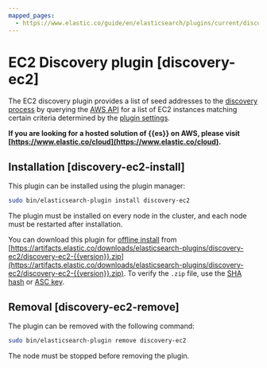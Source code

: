 ```yaml
---
mapped_pages:
  - https://www.elastic.co/guide/en/elasticsearch/plugins/current/discovery-ec2.html
---
```


# EC2 Discovery plugin [discovery-ec2]

The EC2 discovery plugin provides a list of seed addresses to the [discovery process](docs-content://deploy-manage/distributed-architecture/discovery-cluster-formation/discovery-hosts-providers.md) by querying the [AWS API](https://github.com/aws/aws-sdk-java) for a list of EC2 instances matching certain criteria determined by the [plugin settings](/reference/elasticsearch-plugins/discovery-ec2-usage.md).

**If you are looking for a hosted solution of {{es}} on AWS, please visit [https://www.elastic.co/cloud](https://www.elastic.co/cloud).**


## Installation [discovery-ec2-install]

This plugin can be installed using the plugin manager:

```sh
sudo bin/elasticsearch-plugin install discovery-ec2
```

The plugin must be installed on every node in the cluster, and each node must be restarted after installation.

You can download this plugin for [offline install](/reference/elasticsearch-plugins/plugin-management-custom-url.md) from [https://artifacts.elastic.co/downloads/elasticsearch-plugins/discovery-ec2/discovery-ec2-{{version}}.zip](https://artifacts.elastic.co/downloads/elasticsearch-plugins/discovery-ec2/discovery-ec2-{{version}}.zip). To verify the `.zip` file, use the [SHA hash](https://artifacts.elastic.co/downloads/elasticsearch-plugins/discovery-ec2/discovery-ec2-{{version}}.zip.sha512) or [ASC key](https://artifacts.elastic.co/downloads/elasticsearch-plugins/discovery-ec2/discovery-ec2-{{version}}.zip.asc).


## Removal [discovery-ec2-remove]

The plugin can be removed with the following command:

```sh
sudo bin/elasticsearch-plugin remove discovery-ec2
```

The node must be stopped before removing the plugin.



